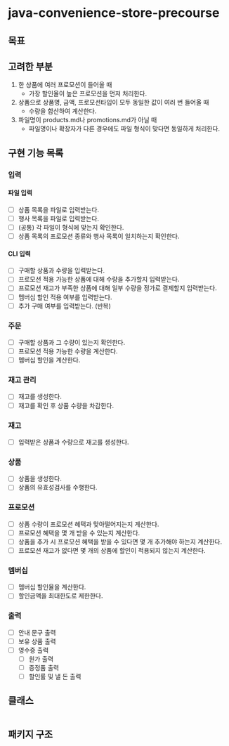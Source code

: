 # java-convenience-store-precourse

## 목표

## 고려한 부분

1. 한 상품에 여러 프로모션이 들어올 때
    - 가장 할인율이 높은 프로모션을 먼저 처리한다.
2. 상품으로 상품명, 금액, 프로모션타입이 모두 동일한 값이 여러 번 들어올 때
    - 수량을 합산하여 계산한다.
3. 파일명이 products.md나 promotions.md가 아닐 때
    - 파일명이나 확장자가 다른 경우에도 파일 형식이 맞다면 동일하게 처리한다.

## 구현 기능 목록

### 입력

#### 파일 입력

- [ ] 상품 목록을 파일로 입력받는다.
- [ ] 행사 목록을 파일로 입력받는다.
- [ ] (공통) 각 파일이 형식에 맞는지 확인한다.
- [ ] 상품 목록의 프로모션 종류와 행사 목록이 일치하는지 확인한다.

#### CLI 입력

- [ ] 구매할 상품과 수량을 입력받는다.
- [ ] 프로모션 적용 가능한 상품에 대해 수량을 추가할지 입력받는다.
- [ ] 프로모션 재고가 부족한 상품에 대해 일부 수량을 정가로 결제할지 입력받는다.
- [ ] 멤버십 할인 적용 여부를 입력받는다.
- [ ] 추가 구매 여부를 입력받는다. (반복)

### 주문

- [ ] 구매할 상품과 그 수량이 있는지 확인한다.
- [ ] 프로모션 적용 가능한 수량을 계산한다.
- [ ] 멤버십 할인을 계산한다.

### 재고 관리

- [ ] 재고를 생성한다.
- [ ] 재고를 확인 후 상품 수량을 차감한다.

### 재고

- [ ] 입력받은 상품과 수량으로 재고를 생성한다.

### 상품

- [ ] 상품을 생성한다.
- [ ] 상품의 유효성검사를 수행한다.

### 프로모션

- [ ] 상품 수량이 프로모션 혜택과 맞아떨어지는지 계산한다.
- [ ] 프로모션 혜택을 몇 개 받을 수 있는지 계산한다.
- [ ] 상품을 추가 시 프로모션 혜택을 받을 수 있다면 몇 개 추가해야 하는지 계산한다.
- [ ] 프로모션 재고가 없다면 몇 개의 상품에 할인이 적용되지 않는지 계산한다.

### 멤버십

- [ ] 멤버십 할인율을 계산한다.
- [ ] 할인금액을 최대한도로 제한한다.

### 출력

- [ ] 안내 문구 출력
- [ ] 보유 상품 출력
- [ ] 영수증 출력
    - [ ] 원가 출력
    - [ ] 증정품 출력
    - [ ] 할인률 및 낼 돈 출력

## 클래스

<table>
</table>

## 패키지 구조

